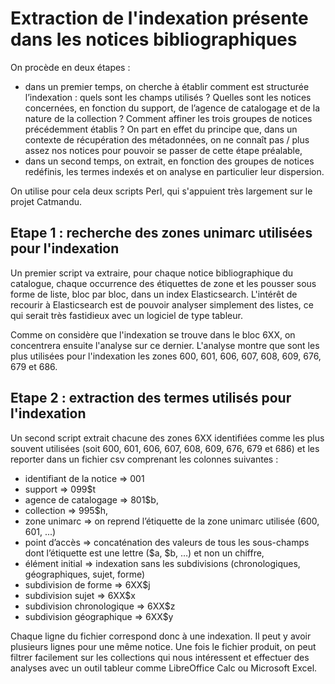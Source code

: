 # Extraction de l'indexation présente dans les notices bibliographiques

On procède en deux étapes :
- dans un premier temps, on cherche à établir comment est structurée l’indexation : quels sont les champs utilisés ? Quelles sont les notices concernées, en fonction du support, de l’agence de catalogage et de la nature de la collection ? Comment affiner les trois groupes de notices précédemment établis ? On part en effet du principe que, dans un contexte de récupération des métadonnées, on ne connaît pas / plus assez nos notices pour pouvoir se passer de cette étape préalable,
- dans un second temps, on extrait, en fonction des groupes de notices redéfinis, les termes indexés et on analyse en particulier leur dispersion.

On utilise pour cela deux scripts Perl, qui s'appuient très largement sur le projet Catmandu.

## Etape 1 : recherche des zones unimarc utilisées pour l'indexation
Un premier script va extraire, pour chaque notice bibliographique du catalogue, chaque occurrence des étiquettes de zone et les pousser sous forme de liste, bloc par bloc, dans un index Elasticsearch. L'intérêt de recourir à Elasticsearch est de pouvoir analyser simplement des listes, ce qui serait très fastidieux avec un logiciel de type tableur.

Comme on considère que l'indexation se trouve dans le bloc 6XX, on concentrera ensuite l'analyse sur ce dernier.
L'analyse montre que sont les plus utilisées pour l'indexation les zones 600, 601, 606, 607, 608, 609, 676, 679 et 686.

## Etape 2 : extraction des termes utilisés pour l'indexation
Un second script extrait chacune des zones 6XX identifiées comme les plus souvent utilisées (soit 600, 601, 606, 607, 608, 609, 676, 679 et 686) et les reporter dans un fichier csv comprenant les colonnes suivantes :
- identifiant de la notice          =>      001
- support                           =>      099$t
- agence de catalogage	            =>	    801$b,
- collection	                      =>	    995$h,
- zone unimarc	                    =>	    on reprend l’étiquette de la zone unimarc utilisée (600, 601, ...)
- point d’accès	                    =>	    concaténation des valeurs de tous les sous-champs dont l’étiquette est une lettre ($a, $b, …) et non un chiffre,
- élément initial	                  =>      indexation sans les subdivisions (chronologiques, géographiques, sujet, forme)
- subdivision de forme	            =>	    6XX$j
- subdivision sujet	                =>	    6XX$x
- subdivision chronologique	        =>	    6XX$z
- subdivision géographique	        =>	    6XX$y

Chaque ligne du fichier correspond donc à une indexation. Il peut y avoir plusieurs lignes pour une même notice.
Une fois le fichier produit, on peut filtrer facilement sur les collections qui nous intéressent et effectuer des analyses avec un outil tableur comme LibreOffice Calc ou Microsoft Excel.
